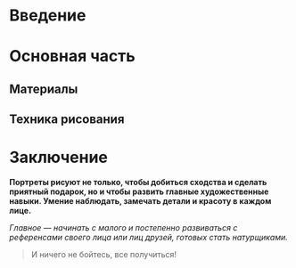 # Введение

# Основная часть

## Материалы

## Техника рисования

# Заключение 

__Портреты рисуют не только, чтобы добиться сходства и сделать приятный подарок, но и чтобы развить главные художественные навыки. Умение наблюдать, замечать детали и красоту в каждом лице.__ 

 *Главное — начинать с малого и постепенно развиваться с референсами своего лица или лиц друзей, готовых стать натурщиками.*
> И ничего не бойтесь, все получиться!